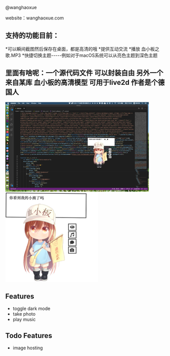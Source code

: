 @wanghaoxue

website：wanghaoxue.com
## 支持的功能目前：
*可以瞬间截图然后保存在桌面，都是高清的哦
*提供互动交流
*播放 血小板之歌.MP3
*快捷切换主题-----例如对于macOS系统可以从亮色主题到深色主题
##  里面有啥呢：一个源代码文件 可以封装自由 另外一个来自某库 血小板的高清模型 可用于live2d 作者是个德国人
<img src="example.png" height="280px" />
<img src="platelet-master/assets/screenshot/screenshot3.png" height="280px" />

## Features

* toggle dark mode
* take photo
* play music

## Todo Features

* image hosting
